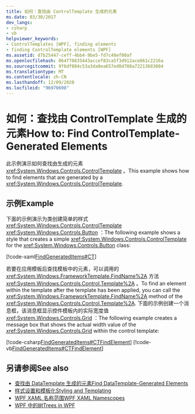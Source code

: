 ```yaml
---
title: 如何：查找由 ControlTemplate 生成的元素
ms.date: 03/30/2017
dev_langs:
- csharp
- vb
helpviewer_keywords:
- ControlTemplates [WPF], finding elements
- finding ControlTemplate elements [WPF]
ms.assetid: d7b25447-ceff-4bb4-9be5-fd7c40ef00af
ms.openlocfilehash: 064f70835443accef83ca5f3d912ace861c2216a
ms.sourcegitcommit: 9f6df084c53a3da0ea657ed0d708a72213683084
ms.translationtype: MT
ms.contentlocale: zh-CN
ms.lasthandoff: 12/09/2020
ms.locfileid: "96970698"
---
```

# <a name="how-to-find-controltemplate-generated-elements"></a><span data-ttu-id="a9a7c-102">如何：查找由 ControlTemplate 生成的元素</span><span class="sxs-lookup"><span data-stu-id="a9a7c-102">How to: Find ControlTemplate-Generated Elements</span></span>
<span data-ttu-id="a9a7c-103">此示例演示如何查找由生成的元素 <xref:System.Windows.Controls.ControlTemplate> 。</span><span class="sxs-lookup"><span data-stu-id="a9a7c-103">This example shows how to find elements that are generated by a <xref:System.Windows.Controls.ControlTemplate>.</span></span>  
  
## <a name="example"></a><span data-ttu-id="a9a7c-104">示例</span><span class="sxs-lookup"><span data-stu-id="a9a7c-104">Example</span></span>  
 <span data-ttu-id="a9a7c-105">下面的示例演示为类创建简单的样式 <xref:System.Windows.Controls.ControlTemplate> <xref:System.Windows.Controls.Button> ：</span><span class="sxs-lookup"><span data-stu-id="a9a7c-105">The following example shows a style that creates a simple <xref:System.Windows.Controls.ControlTemplate> for the <xref:System.Windows.Controls.Button> class:</span></span>  
  
 [!code-xaml[FindGeneratedItems#CT](~/samples/snippets/csharp/VS_Snippets_Wpf/FindGeneratedItems/CSharp/Window1.xaml#ct)]  
  
 <span data-ttu-id="a9a7c-106">若要在应用模板后查找模板中的元素，可以调用的 <xref:System.Windows.FrameworkTemplate.FindName%2A> 方法 <xref:System.Windows.Controls.Control.Template%2A> 。</span><span class="sxs-lookup"><span data-stu-id="a9a7c-106">To find an element within the template after the template has been applied, you can call the <xref:System.Windows.FrameworkTemplate.FindName%2A> method of the <xref:System.Windows.Controls.Control.Template%2A>.</span></span> <span data-ttu-id="a9a7c-107">下面的示例创建一个消息框，该消息框显示控件模板内的实际宽度值 <xref:System.Windows.Controls.Grid> ：</span><span class="sxs-lookup"><span data-stu-id="a9a7c-107">The following example creates a message box that shows the actual width value of the <xref:System.Windows.Controls.Grid> within the control template:</span></span>  
  
 [!code-csharp[FindGeneratedItems#CTFindElement](~/samples/snippets/csharp/VS_Snippets_Wpf/FindGeneratedItems/CSharp/Window1.xaml.cs#ctfindelement)]
 [!code-vb[FindGeneratedItems#CTFindElement](~/samples/snippets/visualbasic/VS_Snippets_Wpf/FindGeneratedItems/VisualBasic/Window1.xaml.vb#ctfindelement)]  
  
## <a name="see-also"></a><span data-ttu-id="a9a7c-108">另请参阅</span><span class="sxs-lookup"><span data-stu-id="a9a7c-108">See also</span></span>

- [<span data-ttu-id="a9a7c-109">查找由 DataTemplate 生成的元素</span><span class="sxs-lookup"><span data-stu-id="a9a7c-109">Find DataTemplate-Generated Elements</span></span>](../data/how-to-find-datatemplate-generated-elements.md)
- [<span data-ttu-id="a9a7c-110">样式设置和模板化</span><span class="sxs-lookup"><span data-stu-id="a9a7c-110">Styling and Templating</span></span>](/dotnet/desktop-wpf/fundamentals/styles-templates-overview)
- [<span data-ttu-id="a9a7c-111">WPF XAML 名称范围</span><span class="sxs-lookup"><span data-stu-id="a9a7c-111">WPF XAML Namescopes</span></span>](../advanced/wpf-xaml-namescopes.md)
- [<span data-ttu-id="a9a7c-112">WPF 中的树</span><span class="sxs-lookup"><span data-stu-id="a9a7c-112">Trees in WPF</span></span>](../advanced/trees-in-wpf.md)
